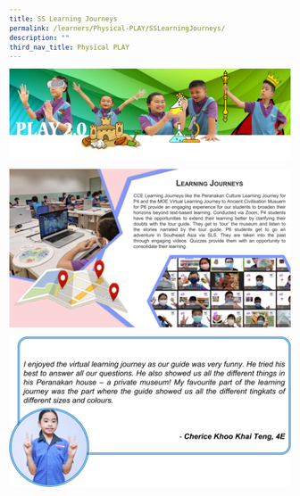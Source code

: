 ```yaml
---
title: SS Learning Journeys
permalink: /learners/Physical-PLAY/SSLearningJourneys/
description: ""
third_nav_title: Physical PLAY
---
```

![](/images/PLAYbanner.png)

![](/images/Slide2-1024x576.png)

![](/images/SS-slide5-1024x548.png)